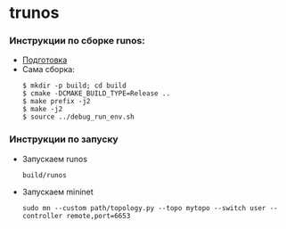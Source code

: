 # trunos


### Инструкции по сборке runos:
- [Подготовка](https://github.com/ARCCN/runos/blob/master/README.md)
- Сама сборка:
    ```ssh
    $ mkdir -p build; cd build
    $ cmake -DCMAKE_BUILD_TYPE=Release ..
    $ make prefix -j2
    $ make -j2
    $ source ../debug_run_env.sh
    ```
### Инструкции по запуску
- Запускаем runos
    ```ssh
    build/runos
    ```
- Запускаем mininet
    ```ssh
    sudo mn --custom path/topology.py --topo mytopo --switch user --controller remote,port=6653
    ```
